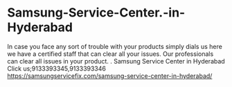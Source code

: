 # Samsung-Service-Center.-in-Hyderabad
In case you face any sort of trouble with your products simply dials us here we have a certified staff that can clear all your issues. Our professionals can clear all issues in your product. . Samsung Service Center in Hyderabad Click us;9133393345,9133393346   https://samsungservicefix.com/samsung-service-center-in-hyderabad/
